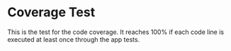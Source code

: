 # Coverage Test

This is the test for the code coverage.
It reaches 100% if each code line is executed at least once through the app tests.
